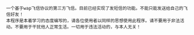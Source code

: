     一个基于wap飞信协议的第三方飞信。目前已经实现了发短信的功能。不能只能发送给自己的飞信好友！
    本程序是本着学习的态度编写的，请各位使用者以同样的思想使用此程序。请不要用于非法活动。不要用于干扰他人正常生活。一切用于违法活动的，与本人无关！

